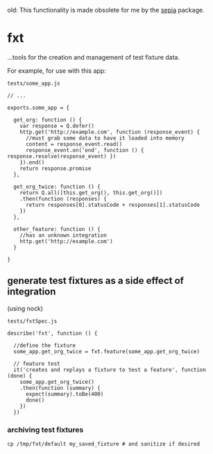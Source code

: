 old: This functionality is made obsolete for me by the [sepia](https://github.com/linkedin/sepia) package.

# fxt

...tools for the creation and management of test fixture data.

For example, for use with this app:

`tests/some_app.js`
```
// ...

exports.some_app = {

  get_org: function () {
    var response = Q.defer()
    http.get('http://example.com', function (response_event) {
      //must grab some data to have it loaded into memory
      content = response_event.read()
      response_event.on('end', function () { response.resolve(response_event) })
    }).end()
    return response.promise
  },

  get_org_twice: function () {
    return Q.all([this.get_org(), this.get_org()])
    .then(function (responses) {
      return responses[0].statusCode + responses[1].statusCode
    })
  },

  other_feature: function () {
    //has an unknown integration
    http.get('http://example.com')
  }

}

```

## generate test fixtures as a side effect of integration
(using nock)

`tests/fxtSpec.js`
```
describe('fxt', function () {

  //define the fixture
  some_app.get_org_twice = fxt.feature(some_app.get_org_twice)

  // feature test
  it('creates and replays a fixture to test a feature', function (done) {
    some_app.get_org_twice()
    .then(function (summary) {
      expect(summary).toBe(400)
      done()
    })
  })
```

### archiving test fixtures
```
cp /tmp/fxt/default my_saved_fixture # and sanitize if desired
```
